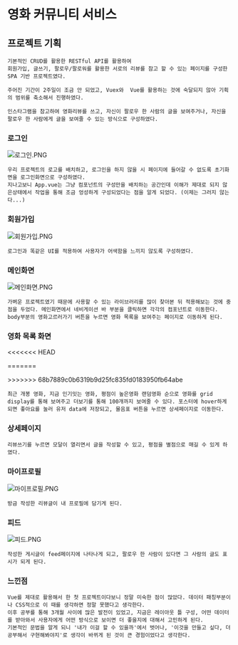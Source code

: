 # 영화 커뮤니티 서비스

## 프로젝트 기획

```
기본적인 CRUD를 활용한 RESTful API를 활용하여
회원가입, 글쓰기, 팔로우/팔로워를 활용한 서로의 리뷰를 참고 할 수 있는 페이지를 구성한 SPA 기반 프로젝트였다.

주어진 기간이 2주일이 조금 안 되었고, Vuex와  Vue를 활용하는 것에 숙달되지 않아 기획의 범위를 축소해서 진행하였다.

인스타그램을 참고하여 영화리뷰를 쓰고, 자신이 팔로우 한 사람의 글을 보여주거나, 자신을 팔로우 한 사람에게 글을 보여줄 수 있는 방식으로 구성하였다.
```

### 로그인

![로그인.PNG](C:\Users\Kim%20jong%20hyeok\ssafy8\PJT\LastPJT-1\moviepjt%20사진\로그인.PNG)

```
우리 프로젝트의 로고를 배치하고, 로그인을 하지 않을 시 페이지에 들어갈 수 없도록 초기화면을 로그인화면으로 구성하였다.
지나고보니 App.vue는 그냥 컴포넌트의 구성만을 배치하는 공간인데 이해가 제대로 되지 않은상태에서 작업을 통해 조금 엉성하게 구성되었다는 점을 알게 되었다. (이제는 그러지 않는다...)
```

### 회원가입

![회원가입.PNG](C:\Users\Kim%20jong%20hyeok\ssafy8\PJT\LastPJT-1\moviepjt%20사진\회원가입.PNG)

```
로그인과 똑같은 UI를 적용하여 사용자가 어색함을 느끼지 않도록 구성하였다.
```

### 메인화면

![메인화면.PNG](C:\Users\Kim%20jong%20hyeok\ssafy8\PJT\LastPJT-1\moviepjt%20사진\메인화면.PNG)

```
가벼운 프로젝트였기 때문에 사용할 수 있는 라이브러리를 많이 찾아본 뒤 적용해보는 것에 중점을 두었다. 메인화면에서 네비게이션 바 부분을 클릭하면 각각의 컴포넌트로 이동한다.
body부분의 영화고르러가기 버튼을 누르면 영화 목록을 보여주는 페이지로 이동하게 된다.
```

### 영화 목록 화면

<<<<<<< HEAD

=======

<p align="center>
  <img src="https://user-images.githubusercontent.com/109330901/216799236-38f330be-1a85-4b7d-9905-7136cb12c264.gif">
</p>
>>>>>>> 68b7889c0b6319b9d25fc835fd0183950fb64abe

```
최근 개봉 영화, 지금 인기잇는 영화, 평점이 높은영화 랜덤영화 순으로 영화를 grid display를 통해 보여주고 더보기를 통해 100개까지 보여줄 수 있다. 포스터에 hover하게 되면 좋아요를 눌러 유저 data에 저장되고, 물음표 버튼을 누르면 상세페이지로 이동한다.
```

### 상세페이지

```
리뷰쓰기를 누르면 모달이 열리면서 글을 작성할 수 있고, 평점을 별점으로 매길 수 있게 하였다.
```

### 마이프로필

![마이프로필.PNG](C:\Users\Kim%20jong%20hyeok\ssafy8\PJT\LastPJT-1\moviepjt%20사진\마이프로필.PNG)

```
방금 작성한 리뷰글이 내 프로필에 담기게 된다.
```

### 피드

![피드.PNG](C:\Users\Kim%20jong%20hyeok\ssafy8\PJT\LastPJT-1\moviepjt%20사진\피드.PNG)

```
작성한 게시글이 feed페이지에 나타나게 되고, 팔로우 한 사람이 있다면 그 사람의 글도 표시가 되게 된다.
```

### 느낀점

```
Vue를 제대로 활용해서 한 첫 프로젝트이다보니 정말 미숙한 점이 많았다. 데이터 패칭부분이나 CSS적으로 이 때를 생각하면 정말 못했다고 생각한다.
이후 공부를 통해 3개월 사이에 많은 발전이 있었고, 지금은 레이아웃 틀 구성, 어떤 데이터를 받아와서 사용자에게 어떤 방식으로 보이면 더 좋을지에 대해서 고민하게 된다.
기본적인 문법을 알게 되니 '내가 이걸 할 수 있을까'에서 벗어나, '이것을 만들고 싶다, 더 공부해서 구현해봐야지'로 생각이 바뀌게 된 것이 큰 경험이었다고 생각한다.
```
